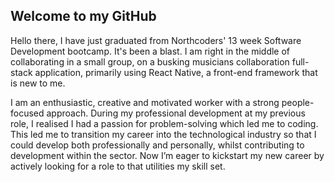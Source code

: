 ## Welcome to my GitHub

Hello there, I have just graduated from Northcoders' 13 week Software Development bootcamp. It's been a blast. I am right in the middle of collaborating in a small group, on a busking musicians collaboration full-stack application, primarily using React Native, a front-end framework that is new to me.

I am an enthusiastic, creative and motivated worker with a strong people-focused approach. During my professional development at my previous role, I realised I had a passion for problem-solving which led me to coding. This led me to transition my career into the technological industry so that I could develop both professionally and personally, whilst contributing to development within the sector. Now I’m eager to kickstart my new career by actively looking for a role to that utilities my skill set.

<!--
**LukeHarrisonDev/LukeHarrisonDev** is a ✨ _special_ ✨ repository because its `README.md` (this file) appears on your GitHub profile.

Here are some ideas to get you started:

- 🔭 I’m currently working on ...
- 🌱 I’m currently learning ...
- 👯 I’m looking to collaborate on ...
- 🤔 I’m looking for help with ...
- 💬 Ask me about ...
- 📫 How to reach me: ...
- 😄 Pronouns: ...
- ⚡ Fun fact: ...
-->
